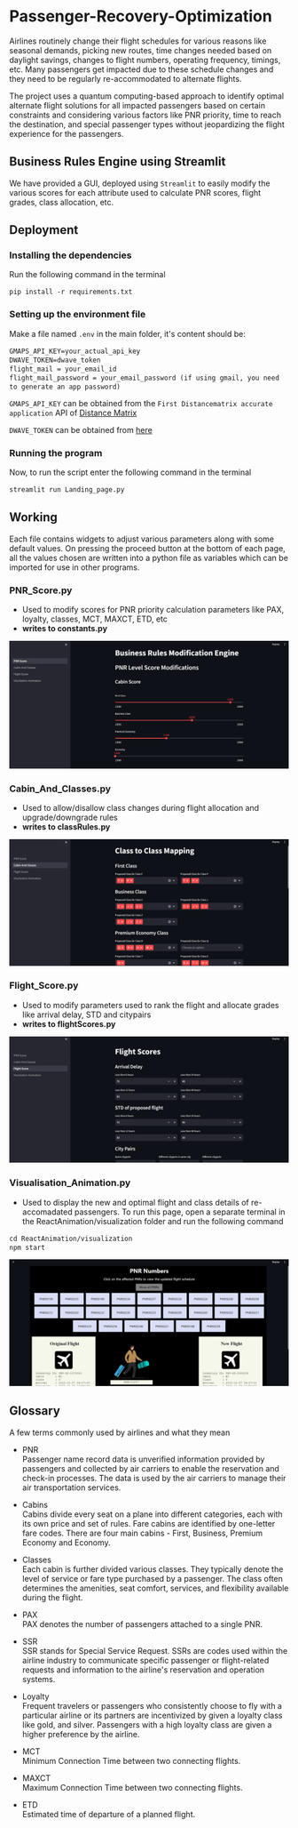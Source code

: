 # Passenger-Recovery-Optimization

Airlines routinely change their flight schedules for various reasons like seasonal demands, picking new routes, time changes needed based on daylight savings, changes to flight numbers,
operating frequency, timings, etc. Many passengers get impacted due to these schedule
changes and they need to be regularly re-accommodated to alternate flights. 

The project uses a quantum computing-based approach to identify optimal alternate flight solutions for all impacted passengers based on certain constraints and considering various factors like PNR priority, time to reach the destination, and special passenger types without jeopardizing the flight experience for the passengers.


## Business Rules Engine using Streamlit

We have provided a GUI, deployed using `Streamlit` to easily modify the various scores for each attribute used to calculate PNR scores, flight grades, class allocation, etc.


## Deployment

### Installing the dependencies

Run the following command in the terminal
```
pip install -r requirements.txt
```

### Setting up the environment file

Make a file named `.env` in the main folder, it's content should be:
```
GMAPS_API_KEY=your_actual_api_key
DWAVE_TOKEN=dwave_token
flight_mail = your_email_id
flight_mail_password = your_email_password (if using gmail, you need to generate an app password)
```
`GMAPS_API_KEY` can be obtained from the `First Distancematrix accurate application` API of [Distance Matrix](https://distancematrix.ai/)

`DWAVE_TOKEN` can be obtained from [here](https://cloud.dwavesys.com/leap/)
### Running the program
Now, to run the script enter the following command in the terminal
```bash
streamlit run Landing_page.py
```


## Working

Each file contains widgets to adjust various parameters along with some default values. On pressing the proceed button at the bottom of each page, all the values chosen are written into a python file as variables which can be imported for use in other programs.

 ### PNR_Score.py
- Used to modify scores for PNR priority calculation parameters like PAX, loyalty, classes, MCT, MAXCT, ETD, etc
- **writes to constants.py**
  
![PNR Scores](./assets/PNRScore_SS.png)

### Cabin_And_Classes.py
- Used to allow/disallow class changes during flight allocation and upgrade/downgrade rules
- **writes to classRules.py**
  
![Cabins and Classes](./assets/CabinClasses_SS.png)

### Flight_Score.py
- Used to modify parameters used to rank the flight and allocate grades like arrival delay, STD and citypairs
- **writes to flightScores.py**
  
![Flight Scores](./assets/FlightScores_SS.png)

### Visualisation_Animation.py
- Used to display the new and optimal flight and class details of re-accomadated passengers.
To run this page, open a separate terminal in the ReactAnimation/visualization folder and run the following command 
```
cd ReactAnimation/visualization
npm start
```

![Visualisation Animation](./assets/ResultVisualisation_SS.png)

## Glossary

A few terms commonly used by airlines and what they mean

- PNR\
Passenger name record data is unverified information provided by passengers and collected by air carriers to enable the reservation and check-in processes. The data is used by the air carriers to manage their air transportation services.

- Cabins\
Cabins divide every seat on a plane into different categories, each with its own price and set of rules. Fare cabins are identified by one-letter fare codes. There are four main cabins - First, Business, Premium Economy and Economy.

- Classes\
Each cabin is further divided various classes. They typically denote the level of service or fare type purchased by a passenger. The class often determines the amenities, seat comfort, services, and flexibility available during the flight.  

- PAX\
PAX denotes the number of passengers attached to a single PNR.

- SSR\
SSR stands for Special Service Request. SSRs are codes used within the airline industry to communicate specific passenger or flight-related requests and information to the airline's reservation and operation systems.

- Loyalty\
Frequent travelers or passengers who consistently choose to fly with a particular airline or its partners are incentivized by given a loyalty class like gold, and silver. Passengers with a high loyalty class are given a higher preference by the airline.

- MCT\
Minimum Connection Time between two connecting flights.

- MAXCT\
Maximum Connection Time between two connecting flights.

- ETD\
Estimated time of departure of a planned flight.






